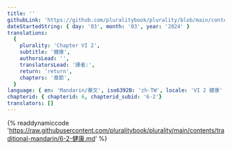 ```yaml
---
title: ''
githubLink: 'https://github.com/pluralitybook/plurality/blob/main/contents/traditional-mandarin/6-2-健康.md'
dateStartedString: { day: '03', month: '03', year: '2024' }
translations:
  {
    plurality: 'Chapter VI 2',
    subtitle: '健康',
    authorsLead: '',
    translatorsLead: '譯者:',
    return: 'return',
    chapters: '章節',
  }
language: { en: 'Mandarin/華文', iso6392B: 'zh-TW', locale: 'VI 2 健康' }
chapterid: { chapterid: 6, chapterid_subid: '6-2'}
translators: []
---
```

{% readdynamiccode 'https://raw.githubusercontent.com/pluralitybook/plurality/main/contents/traditional-mandarin/6-2-健康.md' %}